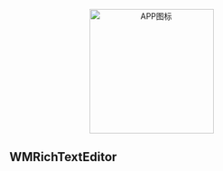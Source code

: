 <p align="center">
  <img src="https://img2020.cnblogs.com/blog/1902279/202006/1902279-20200607001143829-969228559.png" width="220" height="220" alt="APP图标" />
</p>

## WMRichTextEditor
